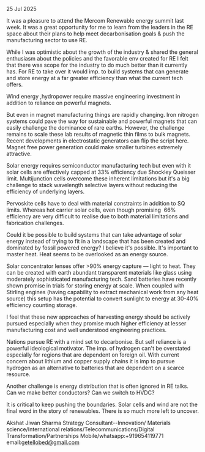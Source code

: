 25 Jul 2025

It was a pleasure to attend the Mercom Renewable energy summit last week. It was a great opportunity for me to learn from the leaders in the RE space about their plans to help meet decarbonisation goals & push the manufacturing sector to use RE.

While I was optimistic about the growth of the industry & shared the general enthusiasm about the policies and the favorable env created for RE I felt that there was scope for the industry to do much better than it currently has.
For RE to take over it would imp. to build systems that can generate and store energy at a far greater efficiency than what the current tech offers.

Wind energy ,hydropower require massive engineering investment in addition to reliance on powerful magnets.

But even in magnet manufacturing things are rapidly changing. Iron nitrogen systems could pave the way for sustainable and powerful magnets that can easily challenge the dominance of rare earths. However, the challenge remains to scale these lab results of magnetic thin films to bulk magnets. Recent developments in electrostatic generators can flip the script here. 
Magnet free power generation could make smaller turbines extremely attractive.

Solar energy requires semiconductor manufacturing tech but even with it solar cells are effectively capped at 33% efficiency due Shockley Queisser limit. Multijunction cells overcome these inherent limitations but it's a big challenge to stack wavelength selective layers without reducing the efficiency of underlying layers.

Pervoskite cells have to deal with material constraints in addition to SQ limits. Whereas hot carrier solar cells, even though promising  66% efficiency are very difficult to realise due to both material limitations and fabrication challenges.

Could it be possible to build systems that can take advantage of solar energy instead of trying to fit in a landscape that has been created and dominated by fossil powered energy? I believe it's possible. It's important to master heat. Heat seems to be overlooked as an energy source.

Solar concentrator lenses offer >90% energy capture — light to heat. They can be created with earth abundant transparent materials like glass using moderately sophisticated manufacturing tech. Sand batteries have recently shown promise in trials for storing energy at scale. When coupled with Stirling engines (having capability to extract mechanical work from any heat source) this setup has the potential to convert sunlight to energy at 30-40% efficiency counting storage.

I feel that these new approaches of harvesting energy should be actively pursued especially when they promise much higher efficiency at lesser manufacturing cost and well understood engineering practices.

Nations pursue RE with a mind set to decarbonise. But self reliance is a powerful ideological motivator. The imp. of hydrogen can't be overstated especially for regions that are dependent on foreign oil. With current concern about lithium and copper supply chains it is imp to pursue hydrogen as an alternative to batteries that are dependent on a scarce resource.

Another challenge is energy distribution that is often ignored in RE talks. Can we make better conductors? Can we switch to HVDC?

It is critical to keep pushing the boundaries. Solar cells and wind are not the final word in the story of renewables. There is so much more left to uncover.

Akshat Jiwan Sharma
Strategy Consultant--Innovation/ Materials science/International relations/Telecommunications/Digital Transformation/Partnerships Mobile/whatsapp:+919654119771 email:getellobed@gmail.com
